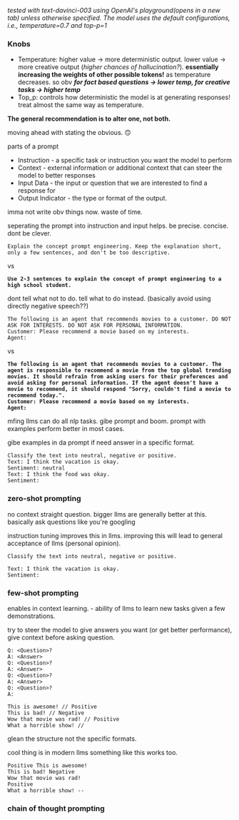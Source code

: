 _tested with text-davinci-003 using OpenAI's playground(opens in a new tab) unless otherwise specified. The model uses the default configurations, i.e., temperature=0.7 and top-p=1_

### Knobs

- Temperature: higher value -> more deterministic output. lower value -> more creative output (_higher chances of hallucination?_). **essentially increasing the weights of other possible tokens!** as temperature decreases. so obv _**for fact based questions -> lower temp, for creative tasks -> higher temp**_
- Top_p: controls how deterministic the model is at generating responses! treat almost the same way as temperature.

**The general recommendation is to alter one, not both.**


moving ahead with stating the obvious. 🙃

parts of a prompt
- Instruction - a specific task or instruction you want the model to perform
- Context - external information or additional context that can steer the model to better responses
- Input Data - the input or question that we are interested to find a response for
- Output Indicator - the type or format of the output.

imma not write obv things now. waste of time.

seperating the prompt into instruction and input helps.
be precise. concise. dont be clever.

```
Explain the concept prompt engineering. Keep the explanation short, only a few sentences, and don't be too descriptive.
```
 vs
<strong>
```
Use 2-3 sentences to explain the concept of prompt engineering to a high school student.
```
</strong>

dont tell what not to do. tell what to do instead. (basically avoid using directly negative speech??)

```
The following is an agent that recommends movies to a customer. DO NOT ASK FOR INTERESTS. DO NOT ASK FOR PERSONAL INFORMATION.
Customer: Please recommend a movie based on my interests.
Agent: 
```
 vs
<strong>
```
The following is an agent that recommends movies to a customer. The agent is responsible to recommend a movie from the top global trending movies. It should refrain from asking users for their preferences and avoid asking for personal information. If the agent doesn't have a movie to recommend, it should respond "Sorry, couldn't find a movie to recommend today.".
Customer: Please recommend a movie based on my interests.
Agent:
```
</strong>

mfing llms can do all nlp tasks. gibe prompt and boom. prompt with examples perform better in most cases.

gibe examples in da prompt if need answer in a specific format.

```
Classify the text into neutral, negative or positive. 
Text: I think the vacation is okay.
Sentiment: neutral 
Text: I think the food was okay. 
Sentiment:
```


### zero-shot prompting

no context straight question. bigger llms are generally better at this. basically ask questions like you're googling

instruction tuning improves this in llms. improving this will lead to general acceptance of llms (personal opinion).

```
Classify the text into neutral, negative or positive. 

Text: I think the vacation is okay.
Sentiment:
```

### few-shot prompting
enables in context learning. - ability of llms to learn new tasks given a few demonstrations.

try to steer the model to give answers you want (or get better performance), give context before asking question.

```
Q: <Question>?
A: <Answer>
Q: <Question>?
A: <Answer>
Q: <Question>?
A: <Answer>
Q: <Question>?
A:
```

```
This is awesome! // Positive
This is bad! // Negative
Wow that movie was rad! // Positive
What a horrible show! //
```

glean the structure not the specific formats.

cool thing is in modern llms something like this works too.

```
Positive This is awesome! 
This is bad! Negative
Wow that movie was rad!
Positive
What a horrible show! --
```

### chain of thought prompting

